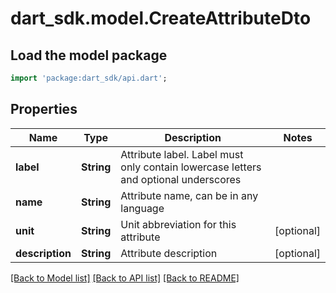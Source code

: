 # dart_sdk.model.CreateAttributeDto

## Load the model package
```dart
import 'package:dart_sdk/api.dart';
```

## Properties
Name | Type | Description | Notes
------------ | ------------- | ------------- | -------------
**label** | **String** | Attribute label. Label must only contain lowercase letters and optional underscores | 
**name** | **String** | Attribute name, can be in any language | 
**unit** | **String** | Unit abbreviation for this attribute | [optional] 
**description** | **String** | Attribute description | [optional] 

[[Back to Model list]](../README.md#documentation-for-models) [[Back to API list]](../README.md#documentation-for-api-endpoints) [[Back to README]](../README.md)


